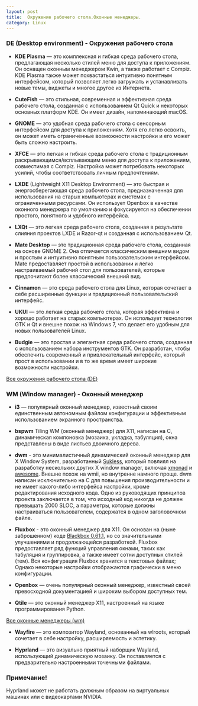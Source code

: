 ```yaml
---
layout: post
title:  Окружение рабочего стола.Оконные менеджеры.
category: Linux
---
```


### DE (Desktop environment) - Окружения рабочего стола

- **KDE Plasma** — это комплексная и гибкая среда рабочего стола, предлагающая несколько стилей меню для доступа к приложениям. Он оснащен оконным менеджером Kwin, а также работает с Compiz. KDE Plasma также может похвастаться интуитивно понятным интерфейсом, который позволяет легко загружать и устанавливать новые темы, виджеты и многое другое из Интернета.

- **CuteFish** — это стильная, современная и эффективная среда рабочего стола, созданная с использованием Qt Quick и некоторых основных платформ KDE. Он имеет дизайн, напоминающий macOS.

- **GNOME** — это удобная среда рабочего стола с сенсорным интерфейсом для доступа к приложениям. Хотя его легко освоить, он может иметь ограниченные возможности настройки и его может быть сложно настроить.

- **XFCE** — это легкая и гибкая среда рабочего стола с традиционным раскрывающимся/всплывающим меню для доступа к приложениям, совместимая с Compiz. Настройка может потребовать некоторых усилий, чтобы соответствовать личным предпочтениям.

- **LXDE** (Lightweight X11 Desktop Environment) — это быстрая и энергосберегающая среда рабочего стола, предназначенная для использования на старых компьютерах и системах с ограниченными ресурсами. Он использует Openbox в качестве оконного менеджера по умолчанию и фокусируется на обеспечении простого, понятного и удобного интерфейса.

- **LXQt** — это легкая среда рабочего стола, созданная в результате слияния проектов LXDE и Razor-qt и созданная с использованием Qt.

- **Mate Desktop** — это традиционная среда рабочего стола, созданная на основе GNOME 2. Она отличается классическим внешним видом и простым и интуитивно понятным пользовательским интерфейсом. Mate предоставляет простой в использовании и легко настраиваемый рабочий стол для пользователей, которые предпочитают более классический внешний вид.

- **Cinnamon** — это среда рабочего стола для Linux, которая сочетает в себе расширенные функции и традиционный пользовательский интерфейс.

- **UKUI** — это легкая среда рабочего стола, которая эффективна и хорошо работает на старых компьютерах. Он использует технологии GTK и Qt и внешне похож на Windows 7, что делает его удобным для новых пользователей Linux.

- **Budgie** — это простая и элегантная среда рабочего стола, созданная с использованием набора инструментов GTK. Он разработан, чтобы обеспечить современный и привлекательный интерфейс, который прост в использовании и в то же время имеет широкие возможности настройки.

[Все окружения рабочего стола (DE)](https://wiki.archlinux.org/title/Desktop_environment)

### WM (Window manager) - Оконный менеджер

- **i3** — популярный оконный менеджер, известный своим единственным автономным файлом конфигурации и эффективным использованием экранного пространства.

- **bspwm** Tiling WM (оконный менеджер) для X11, написан на C, динамическая компоновка (мозаика, укладка, табуляция), окна представлены в виде листьев двоичного дерева.

- **dwm** - это минималистичный динамический оконный менеджер для X Window System, разработанный [Sukless](https://translated.turbopages.org/proxy_u/en-ru.ru.dcea224f-66480ab3-47c01aa5-74722d776562/https/en.wikipedia.org/wiki/Suckless.org), который повлиял на разработку нескольких других X window manager, включая [xmonad](https://translated.turbopages.org/proxy_u/en-ru.ru.dcea224f-66480ab3-47c01aa5-74722d776562/https/en.wikipedia.org/wiki/Xmonad) и [awesome](https://translated.turbopages.org/proxy_u/en-ru.ru.dcea224f-66480ab3-47c01aa5-74722d776562/https/en.wikipedia.org/wiki/Awesome_(window_manager)). Внешне похож на wmii, но внутренне намного проще. dwm написан исключительно на C для повышения производительности и не имеет какого-либо интерфейса настройки, кроме редактирования исходного кода. Одно из руководящих принципов проекта заключается в том, что исходный код никогда не должен превышать 2000 SLOC, а параметры, которые должны настраиваться пользователем, содержатся в одном заголовочном файле.

- **Fluxbox** - это оконный менеджер для X11. Он основан на (ныне заброшенном) коде [Blackbox 0.61.1](https://wiki.archlinux.org/title/Blackbox), но со значительными улучшениями и продолжающейся разработкой. Fluxbox предоставляет ряд функций управления окнами, таких как табуляция и группировка, а также имеет сотни доступных стилей (тем). Вся конфигурация Fluxbox хранится в текстовых файлах; Однако некоторые настройки отображаются графически в меню конфигурации.

- **Openbox** — очень популярный оконный менеджер, известный своей превосходной документацией и широким выбором доступных тем.

- **Qtile** — это оконный менеджер X11, настроенный на языке программирования Python.

[Все оконные менеджеры (wm)](https://wiki.archlinux.org/title/Window_manager_(%D0%A0%D1%83%D1%81%D1%81%D0%BA%D0%B8%D0%B9))

- **Wayfire** — это композитор Wayland, основанный на wlroots, который сочетает в себе настройку, расширяемость и эстетику.

- **Hyprland** — это визуально приятный наборщик Wayland, использующий динамическую мозаику. Он поставляется с предварительно настроенными точечными файлами.

### Примечание!

Hyprland может не работать должным образом на виртуальных машинах или с видеокартами NVIDIA.